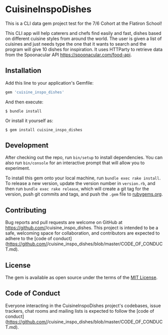 # CuisineInspoDishes

This is a CLI data gem project test for the 7/6 Cohort at the Flatiron School!

This CLI app will help caterers and chefs find easily and fast, dishes based on different cuisine styles from around the world. The user is given a list of cuisines and just needs type the one that it wants to search and the program will give 10 dishes for inspiration. It uses HTTParty to retrieve data from the Spoonacular API https://spoonacular.com/food-api. 


## Installation

Add this line to your application's Gemfile:
```ruby
gem 'cuisine_inspo_dishes'
```

And then execute:

    $ bundle install

Or install it yourself as:

    $ gem install cuisine_inspo_dishes


## Development

After checking out the repo, run `bin/setup` to install dependencies. You can also run `bin/console` for an interactive prompt that will allow you to experiment.

To install this gem onto your local machine, run `bundle exec rake install`. To release a new version, update the version number in `version.rb`, and then run `bundle exec rake release`, which will create a git tag for the version, push git commits and tags, and push the `.gem` file to [rubygems.org](https://rubygems.org).

## Contributing

Bug reports and pull requests are welcome on GitHub at https://github.com/<github username>/cuisine_inspo_dishes. This project is intended to be a safe, welcoming space for collaboration, and contributors are expected to adhere to the [code of conduct](https://github.com/<github username>/cuisine_inspo_dishes/blob/master/CODE_OF_CONDUCT.md).


## License

The gem is available as open source under the terms of the [MIT License](https://opensource.org/licenses/MIT).

## Code of Conduct

Everyone interacting in the CuisineInspoDishes project's codebases, issue trackers, chat rooms and mailing lists is expected to follow the [code of conduct](https://github.com/<github username>/cuisine_inspo_dishes/blob/master/CODE_OF_CONDUCT.md).
